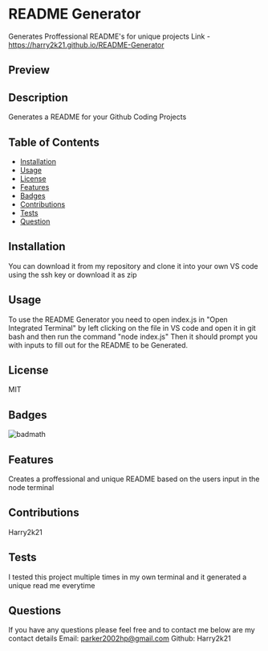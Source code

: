 
# README Generator

Generates Proffessional README's for unique projects
Link - https://harry2k21.github.io/README-Generator
        
## Preview
        
    

## Description 
        
Generates a README for your Github Coding Projects
        
## Table of Contents
        
        
* [Installation](#installation)
* [Usage](#usage)
* [License](#license)
* [Features](#Features)
* [Badges](#Badges)
* [Contributions](#Contributions)
* [Tests](#Tests)
* [Question](#Questions)
                
        
## Installation
        
You can download it from my repository and clone it into your own VS code using the ssh key or download it as zip
        
## Usage

 To use the README Generator you need to open index.js in "Open Integrated Terminal" by left clicking on the file in VS code and open it in git bash and then run the command "node index.js" Then it should prompt you with inputs to fill out for the README to be Generated.
        
## License
        
MIT
        
## Badges
        
![badmath](https://img.shields.io/github/languages/top/Harry2k21/README-Generator?style=plastic)
        
## Features
        
Creates a proffessional and unique README based on the users input in the node terminal

## Contributions

Harry2k21

## Tests

I tested this project multiple times in my own terminal and it generated a unique read me everytime

## Questions

If you have any questions please feel free and to contact me below are my contact details
Email: parker2002hp@gmail.com
Github: Harry2k21
        